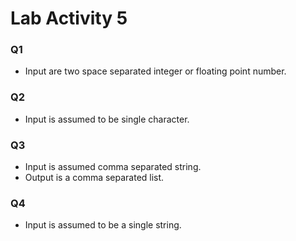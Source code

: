 
# Lab Activity 5
### Q1
  - Input are two space separated integer or floating point number.
### Q2
  - Input is assumed to be single character.
### Q3
  - Input is assumed comma separated string.
  - Output is a comma separated list.
### Q4
  - Input is assumed to be a single string.


 

